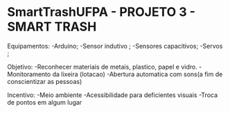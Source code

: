 # SmartTrashUFPA - PROJETO 3 - SMART TRASH 

Equipamentos:
-Arduino;
-Sensor indutivo ;
-Sensores capacitivos;
-Servos ;

Objetivo: 
-Reconhecer materiais de metais, plastico, papel e vidro.
-Monitoramento da lixeira (lotacao)
-Abertura automatica com sons(a fim de conscientizar as pessoas)

Incentivo:
-Meio ambiente
-Acessibilidade para deficientes visuais
-Troca de pontos em algum lugar
